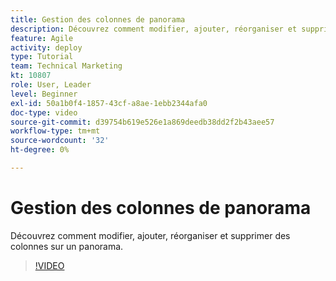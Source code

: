 ```yaml
---
title: Gestion des colonnes de panorama
description: Découvrez comment modifier, ajouter, réorganiser et supprimer des colonnes sur un panorama.
feature: Agile
activity: deploy
type: Tutorial
team: Technical Marketing
kt: 10807
role: User, Leader
level: Beginner
exl-id: 50a1b0f4-1857-43cf-a8ae-1ebb2344afa0
doc-type: video
source-git-commit: d39754b619e526e1a869deedb38dd2f2b43aee57
workflow-type: tm+mt
source-wordcount: '32'
ht-degree: 0%

---
```


# Gestion des colonnes de panorama

Découvrez comment modifier, ajouter, réorganiser et supprimer des colonnes sur un panorama.

>[!VIDEO](https://video.tv.adobe.com/v/346570)
